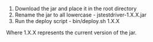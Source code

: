   1. Download the jar and place it in the root directory
  1. Rename the jar to all lowercase - jstestdriver-1.X.X.jar
  1. Run the deploy script - bin/deploy.sh 1.X.X

Where 1.X.X represents the current version of the jar.